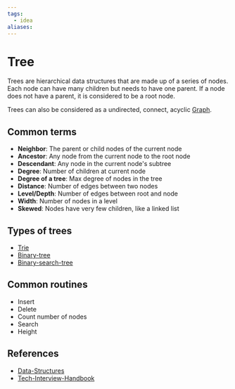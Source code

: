 ```yaml
---
tags:
  - idea
aliases:
---
```


# Tree

Trees are hierarchical data structures that are made up of a series of nodes. Each node can have many children but needs to have one parent. If a node does not have a parent, it is considered to be a root node.

Trees can also be considered as a undirected, connect, acyclic [Graph](Graph.md).

## Common terms

- **Neighbor**: The parent or child nodes of the current node
- **Ancestor**: Any node from the current node to the root node
- **Descendant**: Any node in the current node's subtree
- **Degree**: Number of children at current node
- **Degree of a tree**: Max degree of nodes in the tree
- **Distance**: Number of edges between two nodes
- **Level/Depth**: Number of edges between root and node
- **Width**: Number of nodes in a level
- **Skewed**: Nodes have very few children, like a linked list

## Types of trees

- [Trie](Trie.md)
- [Binary-tree](Binary-tree.md)
- [Binary-search-tree](Binary-search-tree.md)

## Common routines

- Insert
- Delete
- Count number of nodes
- Search
- Height

## References

- [Data-Structures](Data-Structures.md)
- [Tech-Interview-Handbook](Tech-Interview-Handbook.md)
